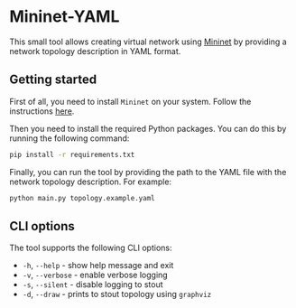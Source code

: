 # Mininet-YAML

This small tool allows creating virtual network using [Mininet](https://mininet.org/) by providing a network topology description in YAML format.

## Getting started

First of all, you need to install `Mininet` on your system. Follow the instructions [here](./docs/install.md).

Then you need to install the required Python packages. You can do this by running the following command:

```bash
pip install -r requirements.txt
```

Finally, you can run the tool by providing the path to the YAML file with the network topology description. For example:

```bash
python main.py topology.example.yaml
```

## CLI options

The tool supports the following CLI options:

- `-h`, `--help` - show help message and exit
- `-v`, `--verbose` - enable verbose logging
- `-s`, `--silent` - disable logging to stout
- `-d`, `--draw` - prints to stout topology using `graphviz`
